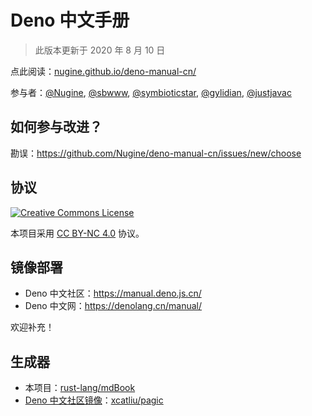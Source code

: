 # Deno 中文手册

> 此版本更新于 2020 年 8 月 10 日

点此阅读：[nugine.github.io/deno-manual-cn/](https://nugine.github.io/deno-manual-cn/)

参与者：[@Nugine](https://github.com/Nugine), [@sbwww](https://github.com/sbwww), [@symbioticstar](https://github.com/symbioticstar), [@gylidian](https://github.com/gylidian), [@justjavac](https://github.com/justjavac)

## 如何参与改进？

勘误：<https://github.com/Nugine/deno-manual-cn/issues/new/choose>

## 协议

[![Creative Commons License](https://licensebuttons.net/l/by-nc/4.0/88x31.png)](http://creativecommons.org/licenses/by-nc/4.0/)

本项目采用 [CC BY-NC 4.0](http://creativecommons.org/licenses/by-nc/4.0/) 协议。

## 镜像部署

+ Deno 中文社区：<https://manual.deno.js.cn/>
+ Deno 中文网：<https://denolang.cn/manual/>

欢迎补充！

## 生成器

+ 本项目：[rust-lang/mdBook](https://github.com/rust-lang/mdBook)
+ [Deno 中文社区镜像](https://github.com/denocn/deno_manual)：[xcatliu/pagic](https://github.com/xcatliu/pagic)
